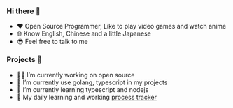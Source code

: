 ### Hi there 👋
- ♥️ Open Source Programmer, Like to play video games and watch anime
- 🌐 Know English, Chinese and a little Japanese
- 😎 Feel free to talk to me

### Projects 🎰
- 👨‍💻 I’m currently working on open source
- 🦾 I’m currently use golang, typescript in my projects
- 🌈 I’m currently learning typescript and nodejs
- 👑 My daily learning and working [process tracker](https://github.com/gek64/gek64/blob/main/daily.md)
